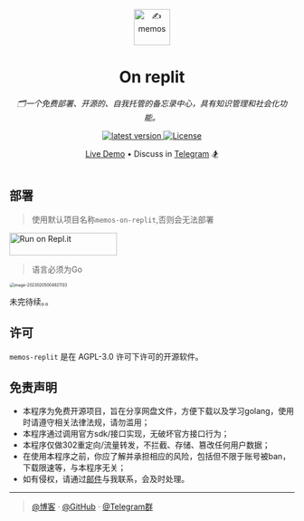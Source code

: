<div align="center">
<p align="center"><a href="https://usememos.com"><img height="64px" src="https://raw.githubusercontent.com/usememos/memos/main/resources/logo-full.webp" alt="✍️ memos" /></a></p>
<h1>On replit</h1>
<p><em>🗂️一个免费部署、开源的、自我托管的备忘录中心，具有知识管理和社会化功能。</em></p>
<div>
  <a href="https://goreportcard.com/report/github.com/Atticus6/memos-on-replit">
    <img src="https://goreportcard.com/badge/github.com/Atticus6/memos-on-replit" alt="latest version" />
  </a>
  <a href="https://github.com/Atticus6/memos-on-replit/LICENSE">
    <img src="https://img.shields.io/github/Atticus6/memos-on-replit" alt="License" />
  </a>
</div>
  <p align="center">
  <a href="https://memos-on-replit.atticuswang1.repl.co">Live Demo</a> •
  Discuss in <a href="https://t.me/+z76QXxWq23U3NTU9">Telegram</a> 🏂
</div>

<img src="https://img.iweec.cn/img/image-20230205013610451.png" alt="" style="zoom:50%;border-radius:15px" />

## 部署

> 使用默认项目名称`memos-on-replit`,否则会无法部署

<a href="https://repl.it/github/Atticus6/memos-on-replit">
  <img alt="Run on Repl.it" src="https://repl.it/badge/github/Atticus6/memos-on-replit" style="height: 40px; width: 190px;" /></a>

> 语言必须为Go

<img src="https://img.iweec.cn/img/image-20230205004821133.png" alt="image-20230205004821133" style="zoom:50%;border-radius:15px" />

未完待续。。

## 许可

`memos-replit` 是在 AGPL-3.0 许可下许可的开源软件。

## 免责声明

- 本程序为免费开源项目，旨在分享网盘文件，方便下载以及学习golang，使用时请遵守相关法律法规，请勿滥用；
- 本程序通过调用官方sdk/接口实现，无破坏官方接口行为；
- 本程序仅做302重定向/流量转发，不拦截、存储、篡改任何用户数据；
- 在使用本程序之前，你应了解并承担相应的风险，包括但不限于账号被ban，下载限速等，与本程序无关；
- 如有侵权，请通过[邮件](mailto:i@nn.ci)与我联系，会及时处理。

---

> [@博客](https://www.iweec.cn/) · [@GitHub](https://github.com/Atticus6) · [@Telegram群](https://t.me/+z76QXxWq23U3NTU9) 